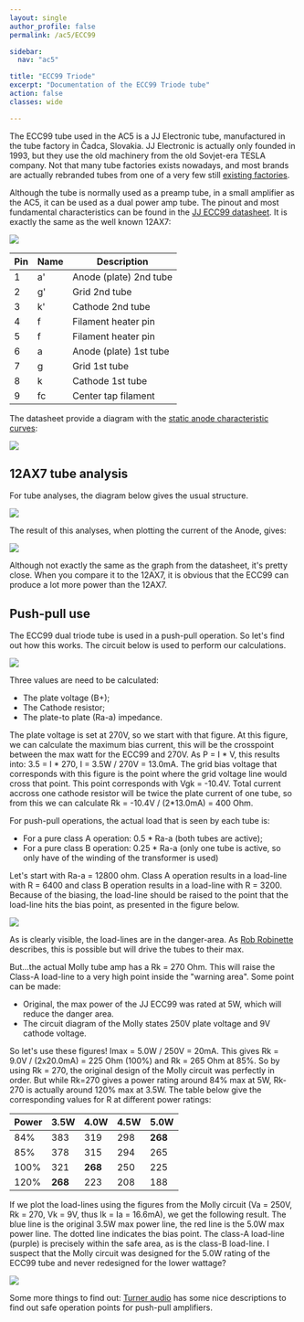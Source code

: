 ```yaml
---
layout: single
author_profile: false
permalink: /ac5/ECC99

sidebar:
  nav: "ac5"

title: "ECC99 Triode"
excerpt: "Documentation of the ECC99 Triode tube"
action: false
classes: wide

---
```

The ECC99 tube used in the AC5 is a JJ Electronic tube, manufactured in the tube factory in Čadca, Slovakia. JJ Electronic is actually only founded in 1993, but they use the old machinery from the old Sovjet-era TESLA company. Not that many tube factories exists nowadays, and most brands are actually rebranded tubes from one of a very few still [existing factories](https://hackaday.com/2020/08/06/just-who-makes-tubes-these-days/).

Although the tube is normally used as a preamp tube, in a small amplifier as the AC5, it can be used as a dual power amp tube. The pinout and most fundamental characteristics can be found in the [JJ ECC99 datasheet](https://www.jj-electronic.com/images/stories/product/preamplifying_tubes/pdf/ecc99.pdf). It is exactly the same as the well known 12AX7:

![](/assets/images/ac5/12ax7-pinout.png)

|Pin|Name| Description |
|---|----|-------------|
| 1 | a' | Anode (plate) 2nd tube|
| 2 | g' | Grid 2nd tube |
| 3 | k' | Cathode 2nd tube |
| 4 | f  | Filament heater pin |
| 5 | f  | Filament heater pin |
| 6 | a  | Anode (plate) 1st tube |
| 7 | g  | Grid 1st tube |
| 8 | k  | Cathode 1st tube |
| 9 | fc | Center tap filament |

The datasheet provide a diagram with the [static anode characteristic curves](https://www.electronics-notes.com/articles/electronic_components/valves-tubes/triode-valve-vacuum-tube-formula-theory.php):

![](/assets/images/ac5/jj-ECC99-plot.png)

## 12AX7 tube analysis

For tube analyses, the diagram below gives the usual structure.

![](/assets/images/ac5/ECC99.svg)

The result of this analyses, when plotting the current of the Anode, gives:

![](/assets/images/ac5/spice-ECC99-plot.svg)

Although not exactly the same as the graph from the datasheet, it's pretty close. When you compare it to the 12AX7, it is obvious that the ECC99 can produce a lot more power than the 12AX7.

## Push-pull use

The ECC99 dual triode tube is used in a push-pull operation. So let's find out how this works. The circuit below is used to perform our calculations.

![](/assets/images/ac5/ECC99-amp.svg)

Three values are need to be calculated:
- The plate voltage (B+);
- The Cathode resistor;
- The plate-to plate (Ra-a) impedance.

The plate voltage is set at 270V, so we start with that figure. At this figure, we can calculate the maximum bias current, this will be the crosspoint between the max watt for the ECC99 and 270V. As P = I * V, this results into: 3.5 = I * 270, I = 3.5W / 270V = 13.0mA. The grid bias voltage that corresponds with this figure is the point where the grid voltage line would cross that point. This point corresponds with Vgk = -10.4V. Total current accross one cathode resistor will be twice the plate current of one tube, so from this we can calculate Rk = -10.4V / (2*13.0mA) = 400 Ohm.

For push-pull operations, the actual load that is seen by each tube is:

- For a pure class A operation: 0.5 * Ra-a (both tubes are active);
- For a pure class B operation: 0.25 * Ra-a (only one tube is active, so only have of the winding of the transformer is used)

Let's start with Ra-a = 12800 ohm. Class A operation results in a load-line with R = 6400 and class B operation results in a load-line with R = 3200. Because of the biasing, the load-line should be raised to the point that the load-line hits the bias point, as presented in the figure below.

![](/assets/images/ac5/ECC99-loadline.svg)

As is clearly visible, the load-lines are in the danger-area. As [Rob Robinette](https://robrobinette.com/Drawing_Tube_Load_Lines.htm) describes, this is possible but will drive the tubes to their max.

But...the actual Molly tube amp has a Rk = 270 Ohm. This will raise the Class-A load-line to a very high point inside the "warning area". Some point can be made:

- Original, the max power of the JJ ECC99 was rated at 5W, which will reduce the danger area.
- The circuit diagram of the Molly states 250V plate voltage and 9V cathode voltage.

So let's use these figures! Imax = 5.0W / 250V = 20mA. This gives Rk = 9.0V / (2x20.0mA) = 225 Ohm (100%) and Rk = 265 Ohm at 85%. So by using Rk = 270, the original design of the Molly circuit was perfectly in order. But while Rk=270 gives a power rating around 84% max at 5W, Rk-270 is actually around 120% max at 3.5W. The table below give the corresponding values for R at different power ratings:

|Power | 3.5W | 4.0W | 4.5W | 5.0W |
|------|------|------|------|------|
| 84%  | 383  | 319  | 298  |**268**|
| 85%  | 378  | 315  | 294  | 265  |
| 100% | 321  |**268**|250  | 225  |
| 120% |**268**|223  | 208  | 188  |

If we plot the load-lines using the figures from the Molly circuit (Va = 250V, Rk = 270, Vk = 9V, thus Ik = Ia = 16.6mA), we get the following result. The blue line is the original 3.5W max power line, the red line is the 5.0W max power line. The dotted line indicates the bias point. The class-A load-line (purple) is precisely within the safe area, as is the class-B load-line. I suspect that the Molly circuit was designed for the 5.0W rating of the ECC99 tube and never redesigned for the lower wattage?

![](/assets/images/ac5/ECC99-loadline-5W.svg)

Some more things to find out: [Turner audio](http://www.turneraudio.com.au/loadmatch-3-PP-triodes.html) has some nice descriptions to find out safe operation points for push-pull amplifiers.

